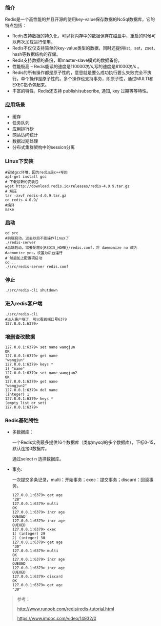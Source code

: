 ### 简介

Redis是一个高性能的并且开源的使用key-value保存数据的NoSql数据库，它的特点包括：

- Redis支持数据的持久化，可以将内存中的数据保存在磁盘中，重启的时候可以再次加载进行使用。
- Redis不仅仅支持简单的key-value类型的数据，同时还提供list，set，zset，hash等数据结构的存储。
- Redis支持数据的备份，即master-slave模式的数据备份。
- 性能极高 – Redis能读的速度是110000次/s,写的速度是81000次/s 。
- Redis的所有操作都是原子性的，意思就是要么成功执行要么失败完全不执行。单个操作是原子性的。多个操作也支持事务，即原子性，通过MULTI和EXEC指令包起来。
- 丰富的特性，Redis还支持 publish/subscribe, 通知, key 过期等等特性。

### 应用场景

- 缓存
- 任务队列
- 应用排行榜
- 网站访问统计
- 数据过期处理
- 分布式集群架构中的session分离

### Linux下安装

```shell
#安装gcc环境，因为redis是c++写的
apt-get install gcc
# 下载最新的安装包
wget http://download.redis.io/releases/redis-4.0.9.tar.gz
# 解压
tar -zxvf redis-4.0.9.tar.gz
cd redis-4.0.9/
#编译
make
```

### 启动

```shell
cd src
#前端启动，进去以后不能操作linux了
./redis-server
#后端启动，需要配置${REDIS_HOME}/redis.conf，将 daemonize no 改为 daemonize yes，设置为后台运行
# 然后加上配置项启动
cd ..
./src/redis-server redis.conf 
```

### 停止

```shell
./src/redis-cli shutdown
```

### 进入redis客户端

```shell
./src/redis-cli
#进入客户端了，可以看到端口号6379
127.0.0.1:6379>
```

### 增删查改数据

```shell
127.0.0.1:6379> set name wangjun
OK
127.0.0.1:6379> get name
"wangjun"
127.0.0.1:6379> keys *
1) "name"
127.0.0.1:6379> set name wangjun2
OK
127.0.0.1:6379> get name
"wangjun2"
127.0.0.1:6379> del name
(integer) 1
127.0.0.1:6379> keys *
(empty list or set)
127.0.0.1:6379> 
```

### Redis基础特性

- 多数据库：

  一个Redis实例最多提供16个数据库（类似mysql的多个数据库），下标0-15，默认连接0数据库。

  通过select n 选择数据库。

- 事务:

  一次提交多条记录，multi：开始事务；exec：提交事务；discard：回滚事务。

  ```Shell
  127.0.0.1:6379> get age
  "28"
  127.0.0.1:6379> multi
  OK
  127.0.0.1:6379> incr age
  QUEUED
  127.0.0.1:6379> incr age
  QUEUED
  127.0.0.1:6379> exec
  1) (integer) 29
  2) (integer) 30
  127.0.0.1:6379> get age
  "30"
  127.0.0.1:6379> multi 
  OK
  127.0.0.1:6379> incr age
  QUEUED
  127.0.0.1:6379> incr age
  QUEUED
  127.0.0.1:6379> discard
  OK
  127.0.0.1:6379> get age
  "30"
  ```



> 参考：
>
> http://www.runoob.com/redis/redis-tutorial.html
>
> https://www.imooc.com/video/14932/0